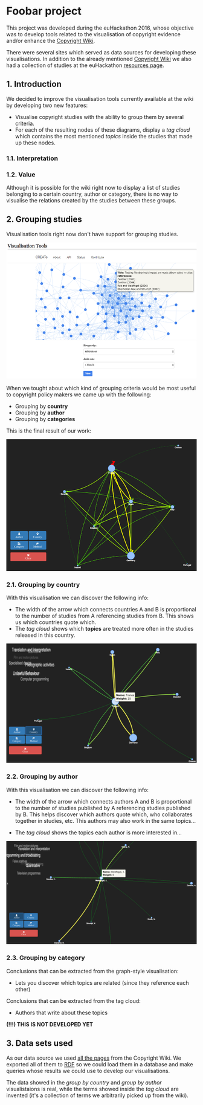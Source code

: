 # Foobar project

This project was developed during the euHackathon 2016, whose objective was to
develop tools related to the visualisation of copyright evidence and/or enhance
the [Copyright Wiki](http://www.copyrightevidence.org/evidence-wiki/index.php/Copyright_Evidence).

There were several sites which served as data sources for developing these
visualisations. In addition to the already mentioned
[Copyright Wiki](http://www.copyrightevidence.org/evidence-wiki/index.php/Copyright_Evidence)
we also had a collection of studies at the euHackathon
[resources page](http://2016.euhackathon.eu/resources/).

## 1. Introduction

We decided to improve the visualisation tools currently available at the wiki by
developing two new features:

* Visualise copyright studies with the ability to group them by several criteria.
* For each of the resulting nodes of these diagrams, display a *tag cloud* which
  contains the most mentioned *topics* inside the studies that made up these nodes.

### 1.1. Interpretation


### 1.2. Value

Although it is possible for the wiki right now to display a list of studies
belonging to a certain country, author or category, there is no way to visualise
the relations created by the studies between these groups.

## 2. Grouping studies

Visualisation tools right now don't have support for grouping studies.

![Previous year](img/previous-year.png)

When we tought about which kind of grouping criteria would be most useful to
copyright policy makers we came up with the following:

* Grouping by **country**
* Grouping by **author**
* Grouping by **categories**

This is the final result of our work:

![Current state](img/initial-state.png)

### 2.1. Grouping by country

With this visualisation we can discover the following info:

* The width of the arrow which connects countries A and B is proportional to the
  number of studies from A referencing studies from B. This shows us which
  countries quote which.
* The *tag cloud* shows which **topics** are treated more often in the studies
  released in this country.

![Group by country](img/group-by-country.png)

### 2.2. Grouping by author

With this visualisation we can discover the following info:

* The width of the arrow which connects authors A and B is proportional to the
  number of studies published by A referencing studies published by B.
  This helps discover which authors quote which, who collaborates together in
  studies, etc. This authors may also work in the same topics...

* The *tag cloud* shows the topics each author is more interested in...

![Group by author](img/group-by-author.png)

### 2.3. Grouping by category

Conclusions that can be extracted from the graph-style visualisation:

* Lets you discover which topics are related (since they reference each other)

Conclusions that can be extracted from the tag cloud:

* Authors that write about these topics

**(!!!) THIS IS NOT DEVELOPED YET**

## 3. Data sets used

As our data source we used [all the pages](http://www.copyrightevidence.org/evidence-wiki/index.php/All_Studies)
from the Copyright Wiki. We exported all of them to [RDF](http://www.copyrightevidence.org/evidence-wiki/index.php/Special:ExportRDF)
so we could load them in a database and make queries whose results we could use
to develop our visualisations.

The data showed in the *group by country* and *group by author* visualistaions is
real, while the terms showed inside the *tag cloud* are invented (it's a collection
of terms we arbitrarily picked up from the wiki).
